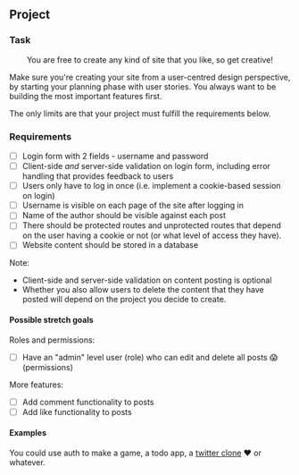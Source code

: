## Project
### Task

<p style="text-align: center;">You are free to create any kind of site that you like, so get creative!</p>

Make sure you're creating your site from a user-centred design perspective, by starting your planning phase with user stories. You always want to be building the most important features first.

The only limits are that your project must fulfill the requirements below.

### Requirements
+ [ ] Login form with 2 fields - username and password
+ [ ] Client-side _and_ server-side validation on login form, including error handling that provides feedback to users
+ [ ] Users only have to log in once (i.e. implement a cookie-based session on login)
+ [ ] Username is visible on each page of the site after logging in
+ [ ] Name of the author should be visible against each post
+ [ ] There should be protected routes and unprotected routes that depend on the user having a cookie or not (or what level of access they have).
+ [ ] Website content should be stored in a database

Note:
+ Client-side and server-side validation on content posting is optional
+ Whether you also allow users to delete the content that they have posted will depend on the project you decide to create.

#### Possible stretch goals
Roles and permissions:
+ [ ] Have an "admin" level user (role) who can edit and delete all posts :scream: (permissions)

More features:
+ [ ] Add comment functionality to posts
+ [ ] Add like functionality to posts

#### Examples
You could use auth to make a game, a todo app, a [twitter clone](http://canaryapp.herokuapp.com/) :heart: or whatever.

